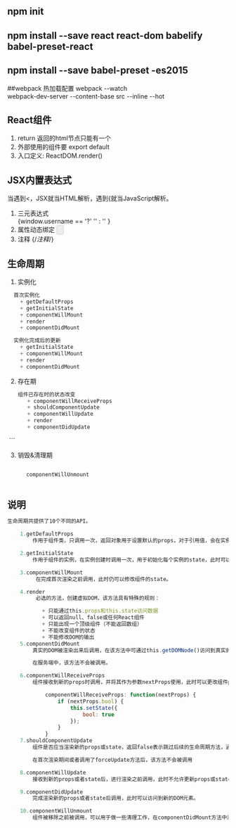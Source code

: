## npm init
## npm install --save react react-dom babelify babel-preset-react
## npm install --save babel-preset -es2015

##webpack 热加载配置
webpack --watch  
webpack-dev-server --content-base src --inline --hot


## React组件
1. return 返回的html节点只能有一个   
2. 外部使用的组件要 export default 
3. 入口定义: ReactDOM.render()

## JSX内置表达式
当遇到<，JSX就当HTML解析，遇到{就当JavaScript解析。
1. 三元表达式  
   {window.username == '?' '' : '' }
2. 属性动态绑定
   <input type="button" value ="" disabled = {test}/>
3. 注释
   {/*注释*/}

## 生命周期
1. 实例化
  ```javascript
    首次实例化
      + getDefaultProps
      + getInitialState
      + componentWillMount
      + render
      + componentDidMount   

    实例化完成后的更新
      + getInitialState
      + componentWillMount
      + render
      + componentDidMount
   ```
2. 存在期
   ```javascript
   组件已存在时的状态改变
      + componentWillReceiveProps
      + shouldComponentUpdate
      + componentWillUpdate
      + render
      + componentDidUpdate
  ```  
 
3.  销毁&清理期  

```javascript

      componentWillUnmount
      
```
## 说明

```javascript
生命周期共提供了10个不同的API。

    1.getDefaultProps
        作用于组件类，只调用一次，返回对象用于设置默认的props，对于引用值，会在实例中共享。

    2.getInitialState
        作用于组件的实例，在实例创建时调用一次，用于初始化每个实例的state，此时可以访问this.props。

    3.componentWillMount
         在完成首次渲染之前调用，此时仍可以修改组件的state。

    4.render
         必选的方法，创建虚拟DOM，该方法具有特殊的规则：

           + 只能通过this.props和this.state访问数据
           + 可以返回null、false或任何React组件
           + 只能出现一个顶级组件（不能返回数组）
           + 不能改变组件的状态
           + 不能修改DOM的输出
    5.componentDidMount
        真实的DOM被渲染出来后调用，在该方法中可通过this.getDOMNode()访问到真实的DOM元素。此时已可以使用其他类库来操作这个DOM。

        在服务端中，该方法不会被调用。

    6.componentWillReceiveProps
        组件接收到新的props时调用，并将其作为参数nextProps使用，此时可以更改组件props及state。

            componentWillReceiveProps: function(nextProps) {
                if (nextProps.bool) {
                    this.setState({
                        bool: true
                    });
                }
            }
    7.shouldComponentUpdate
        组件是否应当渲染新的props或state，返回false表示跳过后续的生命周期方法，通常不需要使用以避免出现bug。在出现应用的瓶颈时，可通过该方法进行适当的优化。

        在首次渲染期间或者调用了forceUpdate方法后，该方法不会被调用

    8.componentWillUpdate
        接收到新的props或者state后，进行渲染之前调用，此时不允许更新props或state。

    9.componentDidUpdate
        完成渲染新的props或者state后调用，此时可以访问到新的DOM元素。

    10.componentWillUnmount
        组件被移除之前被调用，可以用于做一些清理工作，在componentDidMount方法中添加的所有任务都需要在该方法中撤销，比如创建的定时器或添加的事件监听器。
```
